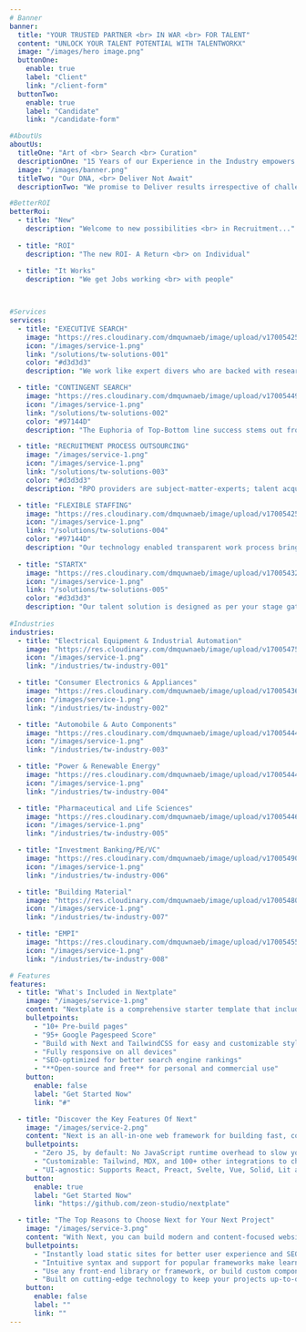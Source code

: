```yaml
---
# Banner
banner:
  title: "YOUR TRUSTED PARTNER <br> IN WAR <br> FOR TALENT"
  content: "UNLOCK YOUR TALENT POTENTIAL WITH TALENTWORKX"
  image: "/images/hero image.png"
  buttonOne:
    enable: true
    label: "Client"
    link: "/client-form"
  buttonTwo:
    enable: true
    label: "Candidate"
    link: "/candidate-form"

#AboutUs
aboutUs:
  titleOne: "Art of <br> Search <br> Curation"
  descriptionOne: "15 Years of our Experience in the Industry empowers us with the “Art of Search Curation” leading to near perfection in Selection."
  image: "/images/banner.png"
  titleTwo: "Our DNA, <br> Deliver Not Await"
  descriptionTwo: "We promise to Deliver results irrespective of challenges we come across. We don’t await answers from our client’s rather We present them with solutions and insights to achieve “Better ROI”."

#BetterROI
betterRoi:
  - title: "New"
    description: "Welcome to new possibilities <br> in Recruitment..."
  
  - title: "ROI"
    description: "The new ROI- A Return <br> on Individual"
  
  - title: "It Works"
    description: "We get Jobs working <br> with people"



#Services
services:
  - title: "EXECUTIVE SEARCH"
    image: "https://res.cloudinary.com/dmquwnaeb/image/upload/v1700542548/talentWorkx/dadxjacb0k7tlat59f1r.png"
    icon: "/images/service-1.png"
    link: "/solutions/tw-solutions-001"
    color: "#d3d3d3"
    description: "We work like expert divers who are backed with research driven accurate and precise knowledge coupled with sector and functional expertise to deliver on the mission critical to your Organization’s driving seat."

  - title: "CONTINGENT SEARCH"
    image: "https://res.cloudinary.com/dmquwnaeb/image/upload/v1700544988/talentWorkx/uaiczqd5psjhmoej8vzl.png"
    icon: "/images/service-1.png"
    link: "/solutions/tw-solutions-002"
    color: "#97144D"
    description: "The Euphoria of Top-Bottom line success stems out from the core of middle line and organizations have started to realize the importance of middle-line SwitchGear for a consistent growth in Top-Bottom lines."

  - title: "RECRUITMENT PROCESS OUTSOURCING"
    image: "/images/service-1.png"
    icon: "/images/service-1.png"
    link: "/solutions/tw-solutions-003"
    color: "#d3d3d3"
    description: "RPO providers are subject-matter-experts; talent acquisition is their core competency. We know how to navigate the recruiting environment and stay current with the latest recruiting technology. RPOs bring people, technology, process, and metrics into a talent acquisition function."

  - title: "FLEXIBLE STAFFING"
    image: "https://res.cloudinary.com/dmquwnaeb/image/upload/v1700542548/talentWorkx/dadxjacb0k7tlat59f1r.png"
    icon: "/images/service-1.png"
    link: "/solutions/tw-solutions-004"
    color: "#97144D"
    description: "Our technology enabled transparent work process brings in proven efficiency in deputee engagement and reduces employee Query Resolution Time massively , this bring in higher efficiency in staffing and a significant increase in productivity."
  
  - title: "STARTX"
    image: "https://res.cloudinary.com/dmquwnaeb/image/upload/v1700543238/talentWorkx/bknodcgaileaiotip72q.png"
    icon: "/images/service-1.png"
    link: "/solutions/tw-solutions-005"
    color: "#d3d3d3"
    description: "Our talent solution is designed as per your stage gates and helps you build a talent pool of people who can be, sprinters to marathon runners, engineers to great operators, isolators to motivators and above all astronauts who can persevere and find solutions to calamitous problems at each stage gates."
   
#Industries
industries:
  - title: "Electrical Equipment & Industrial Automation"
    image: "https://res.cloudinary.com/dmquwnaeb/image/upload/v1700547578/talentWorkx/hmuei62d9ugq4zdpfccn.png"
    icon: "/images/service-1.png"
    link: "/industries/tw-industry-001"

  - title: "Consumer Electronics & Appliances"
    image: "https://res.cloudinary.com/dmquwnaeb/image/upload/v1700543632/talentWorkx/wtzsykztwi34ni0gxv6f.png"
    icon: "/images/service-1.png"
    link: "/industries/tw-industry-002"

  - title: "Automobile & Auto Components"
    image: "https://res.cloudinary.com/dmquwnaeb/image/upload/v1700544402/talentWorkx/lcpj1n51sdjvec44vywj.png"
    icon: "/images/service-1.png"
    link: "/industries/tw-industry-003"

  - title: "Power & Renewable Energy"
    image: "https://res.cloudinary.com/dmquwnaeb/image/upload/v1700544477/talentWorkx/if1lumoff54lasttbyys.png"
    icon: "/images/service-1.png"
    link: "/industries/tw-industry-004"

  - title: "Pharmaceutical and Life Sciences"
    image: "https://res.cloudinary.com/dmquwnaeb/image/upload/v1700544630/talentWorkx/m0qmetevaklob2odxhsq.png"
    icon: "/images/service-1.png"
    link: "/industries/tw-industry-005"

  - title: "Investment Banking/PE/VC"
    image: "https://res.cloudinary.com/dmquwnaeb/image/upload/v1700549063/talentWorkx/eu1ixdhujn75qj2uzuyu.png"
    icon: "/images/service-1.png"
    link: "/industries/tw-industry-006"

  - title: "Building Material"
    image: "https://res.cloudinary.com/dmquwnaeb/image/upload/v1700548069/talentWorkx/efwju4u51dmzkpshnsop.png"
    icon: "/images/service-1.png"
    link: "/industries/tw-industry-007"

  - title: "EMPI"
    image: "https://res.cloudinary.com/dmquwnaeb/image/upload/v1700545596/talentWorkx/lterysn8qsjb5e4cvf1k.png"
    icon: "/images/service-1.png"
    link: "/industries/tw-industry-008"

# Features
features:
  - title: "What's Included in Nextplate"
    image: "/images/service-1.png"
    content: "Nextplate is a comprehensive starter template that includes everything you need to get started with your Next project. What's Included in Nextplate"
    bulletpoints:
      - "10+ Pre-build pages"
      - "95+ Google Pagespeed Score"
      - "Build with Next and TailwindCSS for easy and customizable styling"
      - "Fully responsive on all devices"
      - "SEO-optimized for better search engine rankings"
      - "**Open-source and free** for personal and commercial use"
    button:
      enable: false
      label: "Get Started Now"
      link: "#"

  - title: "Discover the Key Features Of Next"
    image: "/images/service-2.png"
    content: "Next is an all-in-one web framework for building fast, content-focused websites. It offers a range of exciting features for developers and website creators. Some of the key features are:"
    bulletpoints:
      - "Zero JS, by default: No JavaScript runtime overhead to slow you down."
      - "Customizable: Tailwind, MDX, and 100+ other integrations to choose from."
      - "UI-agnostic: Supports React, Preact, Svelte, Vue, Solid, Lit and more."
    button:
      enable: true
      label: "Get Started Now"
      link: "https://github.com/zeon-studio/nextplate"

  - title: "The Top Reasons to Choose Next for Your Next Project"
    image: "/images/service-3.png"
    content: "With Next, you can build modern and content-focused websites without sacrificing performance or ease of use."
    bulletpoints:
      - "Instantly load static sites for better user experience and SEO."
      - "Intuitive syntax and support for popular frameworks make learning and using Next a breeze."
      - "Use any front-end library or framework, or build custom components, for any project size."
      - "Built on cutting-edge technology to keep your projects up-to-date with the latest web standards."
    button:
      enable: false
      label: ""
      link: ""
---
```

